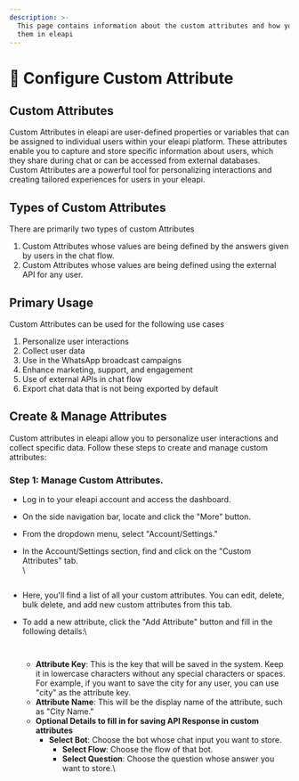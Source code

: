 ```yaml
---
description: >-
  This page contains information about the custom attributes and how you can use
  them in eleapi
---
```


# 📖 Configure Custom Attribute

## Custom Attributes

Custom Attributes in eleapi are user-defined properties or variables that can be assigned to individual users within your eleapi platform. These attributes enable you to capture and store specific information about users, which they share during chat or can be accessed from external databases. Custom Attributes are a powerful tool for personalizing interactions and creating tailored experiences for users in your eleapi.

## Types of Custom Attributes

There are primarily two types of custom Attributes

1. Custom Attributes whose values are being defined by the answers given by users in the chat flow.
2. Custom Attributes whose values are being defined using the external API for any user.

## Primary Usage

Custom Attributes can be used for the following use cases

1. Personalize user interactions
2. Collect user data
3. Use in the WhatsApp broadcast campaigns
4. Enhance marketing, support, and engagement
5. Use of external APIs in chat flow
6. Export chat data that is not being exported by default

## Create & Manage Attributes

Custom attributes in eleapi allow you to personalize user interactions and collect specific data. Follow these steps to create and manage custom attributes:

### **Step 1: Manage Custom Attributes.**

* Log in to your eleapi account and access the dashboard.
* On the side navigation bar, locate and click the "More" button.
* From the dropdown menu, select "Account/Settings."
*   In the Account/Settings section, find and click on the "Custom Attributes" tab.\
    \


    <figure><img src="../../../.gitbook/assets/1 – 93.png" alt=""><figcaption></figcaption></figure>
* Here, you'll find a list of all your custom attributes. You can edit, delete, bulk delete, and add new custom attributes from this tab.
*   To add a new attribute, click the "Add Attribute" button and fill in the following details:\


    <figure><img src="../../../.gitbook/assets/1 – 94.png" alt=""><figcaption></figcaption></figure>



    <figure><img src="../../../.gitbook/assets/1 – 95.png" alt=""><figcaption></figcaption></figure>

    * **Attribute Key**: This is the key that will be saved in the system. Keep it in lowercase characters without any special characters or spaces. For example, if you want to save the city for any user, you can use "city" as the attribute key.
    * **Attribute Name**: This will be the display name of the attribute, such as "City Name."
    * **Optional Details to fill in for saving API Response in custom attributes**
      * **Select Bot**: Choose the bot whose chat input you want to store.
        * **Select Flow**: Choose the flow of that bot.
        * **Select Question**: Choose the question whose answer you want to store.\



